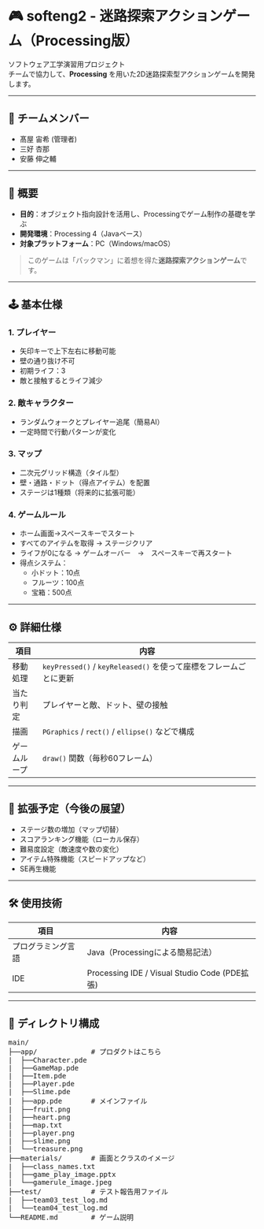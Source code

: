 # 🎮 softeng2 - 迷路探索アクションゲーム（Processing版）

ソフトウェア工学演習用プロジェクト  
チームで協力して、**Processing** を用いた2D迷路探索型アクションゲームを開発します。

---

## 👥 チームメンバー

- 髙屋 宙希  (管理者)
- 三好 杏那  
- 安藤 伸之輔  

---

## 📝 概要

- **目的**：オブジェクト指向設計を活用し、Processingでゲーム制作の基礎を学ぶ  
- **開発環境**：Processing 4（Javaベース）  
- **対象プラットフォーム**：PC（Windows/macOS）  

> このゲームは「パックマン」に着想を得た**迷路探索アクションゲーム**です。

---

## 🕹️ 基本仕様

### 1. プレイヤー
- 矢印キーで上下左右に移動可能  
- 壁の通り抜け不可  
- 初期ライフ：3  
- 敵と接触するとライフ減少  

### 2. 敵キャラクター
- ランダムウォークとプレイヤー追尾（簡易AI）  
- 一定時間で行動パターンが変化  

### 3. マップ
- 二次元グリッド構造（タイル型）  
- 壁・通路・ドット（得点アイテム）を配置  
- ステージは1種類（将来的に拡張可能）  

### 4. ゲームルール
- ホーム画面→スペースキーでスタート
- すべてのアイテムを取得 → ステージクリア  
- ライフが0になる → ゲームオーバー　→　スペースキーで再スタート
- 得点システム：
  - 小ドット：10点  
  - フルーツ：100点
  - 宝箱：500点

---

## ⚙️ 詳細仕様

| 項目         | 内容                                                                 |
|--------------|----------------------------------------------------------------------|
| 移動処理     | `keyPressed()` / `keyReleased()` を使って座標をフレームごとに更新    　  |
| 当たり判定   | プレイヤーと敵、ドット、壁の接触　　　　　　　　　　　　　　　　　　　　    |
| 描画         | `PGraphics` / `rect()` / `ellipse()` などで構成                       |
| ゲームループ | `draw()` 関数（毎秒60フレーム）                                         |

---

## 🚀 拡張予定（今後の展望）

- ステージ数の増加（マップ切替）  
- スコアランキング機能（ローカル保存）  
- 難易度設定（敵速度や数の変化）  
- アイテム特殊機能（スピードアップなど）
- SE再生機能

---

## 🛠️ 使用技術

| 項目               | 内容                                          |
|-------------------|-----------------------------------------------|
| プログラミング言語  | Java（Processingによる簡易記法）               |
| IDE               | Processing IDE / Visual Studio Code (PDE拡張) |

---

## 📁 ディレクトリ構成
<pre>
main/
├──app/             # プロダクトはこちら
|  ├──Character.pde
|  ├──GameMap.pde
|  ├──Item.pde
|  ├──Player.pde
|  ├──Slime.pde
|  ├──app.pde       # メインファイル
|  ├──fruit.png
|  ├──heart.png
|  ├──map.txt
|  ├──player.png
|  ├──slime.png
|  └──treasure.png
├──materials/       # 画面とクラスのイメージ
|  ├──class_names.txt
|  ├──game_play_image.pptx
|  └──gamerule_image.jpeg
├──test/            # テスト報告用ファイル
|  ├──team03_test_log.md
|  └──team04_test_log.md
└──README.md        # ゲーム説明
</pre>
